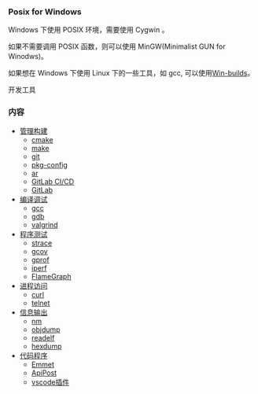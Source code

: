 
### Posix for Windows

Windows 下使用 POSIX 环境，需要使用 Cygwin 。

如果不需要调用 POSIX 函数，则可以使用 MinGW(Minimalist GUN for Winodws)。 

如果想在 Windows 下使用 Linux 下的一些工具，如 gcc, 可以使用[Win-builds](http://win-builds.org/doku.php/download_and_installation_from_windows)。


开发工具

### 内容

* [管理构建](ch01)
    * [cmake](ch01/01_cmake)
    * [make](ch01/02_make)
    * [git](ch01/03_git)
    * [pkg-config](ch01/04_pkg-config)
    * [ar](ch01/05_ar)
    * [GitLab CI/CD](ch01/06_gitlab_ci-cd)
    * [GitLab](ch01/07_gitlab)
* [编译调试](ch02)
    * [gcc](ch02/01_gcc)
    * [gdb](ch02/02_gdb)
    * [valgrind](ch02/03_valgrind)
* [程序测试](ch03)
    * [strace](ch03/01_strace)
    * [gcov](ch03/02_gcov)
    * [gprof](ch03/03_gprof)
    * [iperf](ch03/04_iperf)
    * [FlameGraph](ch03/05_flameGraph)
* [进程访问](ch04)
    * [curl](ch04/01_curl)
    * [telnet](ch04/02_telnet)
* [信息输出](ch05)
    * [nm](ch05/01_nm)
    * [objdump](ch05/02_objdump)
    * [readelf](ch05/03_readelf)
    * [hexdump](ch05/04_hexdump)
* [代码程序](ch06)
    * [Emmet](ch06/01_Emmet)
    * [ApiPost](ch06/02_ApiPost)
    * [vscode插件](ch06/03_vscode)
